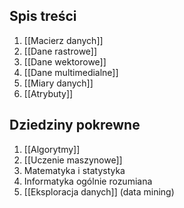 ## Spis treści
1. [[Macierz danych]]
2. [[Dane rastrowe]]
3. [[Dane wektorowe]]
4. [[Dane multimedialne]]
5. [[Miary danych]]
6. [[Atrybuty]]

## Dziedziny pokrewne
1. [[Algorytmy]]
2. [[Uczenie maszynowe]]
3. Matematyka i statystyka
4. Informatyka ogólnie rozumiana
5. [[Eksploracja danych]] (data mining)